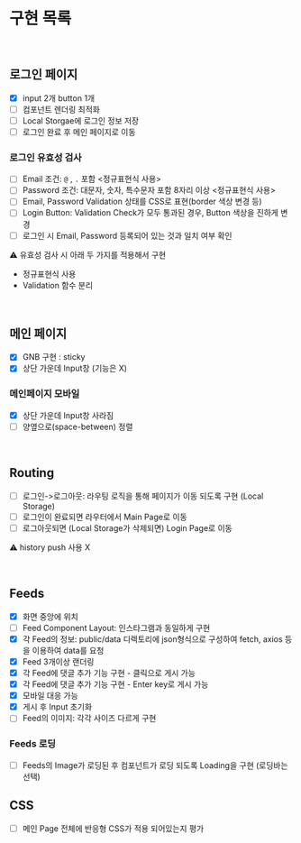 # 구현 목록

<br>

## 로그인 페이지

- [x] input 2개 button 1개
- [ ] 컴포넌트 렌더링 최적화
- [ ] Local Storgae에 로그인 정보 저장
- [ ] 로그인 완료 후 메인 페이지로 이동

### 로그인 유효성 검사

- [ ] Email 조건: `@` , `.` 포함 <정규표현식 사용>
- [ ] Password 조건: 대문자, 숫자, 특수문자 포함 8자리 이상 <정규표현식 사용>
- [ ] Email, Password Validation 상태를 CSS로 표현(border 색상 변경 등)
- [ ] Login Button: Validation Check가 모두 통과된 경우, Button 색상을 진하게 변경
- [ ] 로그인 시 Email, Password 등록되어 있는 것과 일치 여부 확인

⚠️ 유효성 검사 시 아래 두 가지를 적용해서 구현

- 정규표현식 사용
- Validation 함수 분리

<br>

## 메인 페이지

- [x] GNB 구현 : sticky
- [x] 상단 가운데 Input창 (기능은 X)

### 메인페이지 모바일

- [x] 상단 가운데 Input창 사라짐
- [ ] 양옆으로(space-between) 정렬

<br>

## Routing

- [ ] 로그인->로그아웃: 라우팅 로직을 통해 페이지가 이동 되도록 구현 (Local Storage)
- [ ] 로그인이 완료되면 라우터에서 Main Page로 이동
- [ ] 로그아웃되면 (Local Storage가 삭제되면) Login Page로 이동

⚠️ history push 사용 X

<br>

## Feeds

- [x] 화면 중앙에 위치
- [ ] Feed Component Layout: 인스타그램과 동일하게 구현
- [x] 각 Feed의 정보: public/data 디렉토리에 json형식으로 구성하여 fetch, axios 등을 이용하여 data를 요청
- [x] Feed 3개이상 랜더링
- [x] 각 Feed에 댓글 추가 기능 구현 - 클릭으로 게시 가능
- [x] 각 Feed에 댓글 추가 기능 구현 - Enter key로 게시 가능
- [x] 모바일 대응 가능
- [x] 게시 후 Input 초기화
- [ ] Feed의 이미지: 각각 사이즈 다르게 구현

### Feeds 로딩

- [ ] Feeds의 Image가 로딩된 후 컴포넌트가 로딩 되도록 Loading을 구현 (로딩바는 선택)

## CSS

- [ ] 메인 Page 전체에 반응형 CSS가 적용 되어있는지 평가
